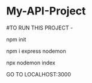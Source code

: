 # My-API-Project
#TO RUN THIS PROJECT -

npm init

npm i express nodemon

npx nodemon index

GO TO LOCALHOST:3000
